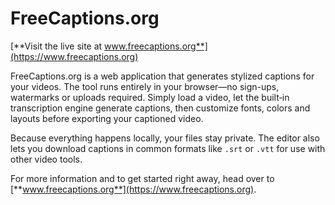 # FreeCaptions.org

[**Visit the live site at www.freecaptions.org**](https://www.freecaptions.org)

FreeCaptions.org is a web application that generates stylized captions for your videos. The tool runs entirely in your browser—no sign-ups, watermarks or uploads required. Simply load a video, let the built‑in transcription engine generate captions, then customize fonts, colors and layouts before exporting your captioned video.

Because everything happens locally, your files stay private. The editor also lets you download captions in common formats like `.srt` or `.vtt` for use with other video tools.

For more information and to get started right away, head over to [**www.freecaptions.org**](https://www.freecaptions.org).
